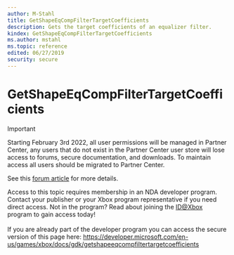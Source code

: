 ```yaml
---
author: M-Stahl
title: GetShapeEqCompFilterTargetCoefficients
description: Gets the target coefficients of an equalizer filter.
kindex: GetShapeEqCompFilterTargetCoefficients
ms.author: mstahl
ms.topic: reference
edited: 06/27/2019
security: secure
---
```


# GetShapeEqCompFilterTargetCoefficients
> [!IMPORTANT]
> Starting February 3rd 2022, all user permissions will be managed in Partner Center, any users that do not exist in the Partner Center user store will lose access to forums, secure documentation, and downloads. To maintain access all users should be migrated to Partner Center. <p></p>See this <a href="https://forums.xboxlive.com/articles/132187/breaking-change-user-access-for-forums-secure-docu.html">forum article</a> for more details.  

 Access to this topic requires membership in an NDA developer program. Contact your publisher or your Xbox program representative if you need direct access. Not in the program? Read about joining the <a href="https://www.xbox.com/Developers/id">ID@Xbox</a> program to gain access today!  <br/><br/>If you are already part of the developer program you can access the secure version of this page here: <a target="_blank" href="https://developer.microsoft.com/en-us/games/xbox/docs/gdk/getshapeeqcompfiltertargetcoefficients">https://developer.microsoft.com/en-us/games/xbox/docs/gdk/getshapeeqcompfiltertargetcoefficients</a>